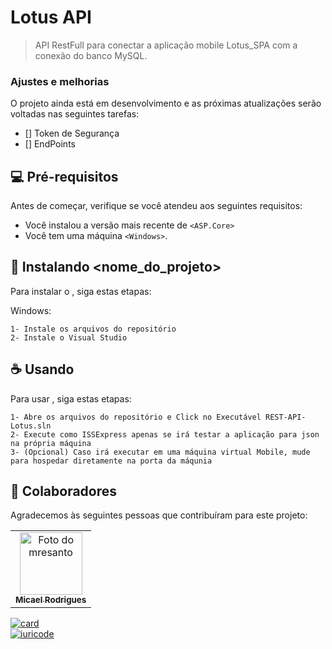 # Lotus API

> API RestFull para conectar a aplicação mobile Lotus_SPA com a conexão do banco MySQL.

### Ajustes e melhorias

O projeto ainda está em desenvolvimento e as próximas atualizações serão voltadas nas seguintes tarefas:

- [] Token de Segurança
- [] EndPoints

## 💻 Pré-requisitos

Antes de começar, verifique se você atendeu aos seguintes requisitos:
<!---Estes são apenas requisitos de exemplo. Adicionar, duplicar ou remover conforme necessário--->
* Você instalou a versão mais recente de `<ASP.Core>`
* Você tem uma máquina `<Windows>`.

## 🚀 Instalando <nome_do_projeto>

Para instalar o <Lotus-API>, siga estas etapas:

Windows:
```
1- Instale os arquivos do repositório
2- Instale o Visual Studio

```

## ☕ Usando <Lotus-Api>

Para usar <Lotus-Api>, siga estas etapas:

```
1- Abre os arquivos do repositório e Click no Executável REST-API-Lotus.sln
2- Execute como ISSExpress apenas se irá testar a aplicação para json na própria máquina
3- (Opcional) Caso irá executar em uma máquina virtual Mobile, mude para hospedar diretamente na porta da máqunia  
```
## 🤝 Colaboradores

Agradecemos às seguintes pessoas que contribuíram para este projeto:

<table>
  <tr>
     <td align="center">
      <a href="#">
        <img src="https://avatars.githubusercontent.com/u/66914500?v=4" width="100px;" alt="Foto do mresanto"/><br>
        <sub>
          <b>Micael Rodrigues</b>
        </sub>
      </a>
    </td>
</table>
  
 [![card](https://github-readme-stats.vercel.app/api?username=mresanto&theme=dark&show_icons=true)](https://github.com/iuricode/)<br>
[![iuricode](https://github-readme-stats.vercel.app/api/top-langs/?username=mresanto&hide=html&layout=compact&theme=dark)](https://github.com/iuricode/)


